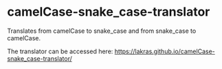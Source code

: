# camelCase-snake_case-translator
Translates from camelCase to snake_case and from snake_case to camelCase.

The translator can be accessed here: https://lakras.github.io/camelCase-snake_case-translator/
